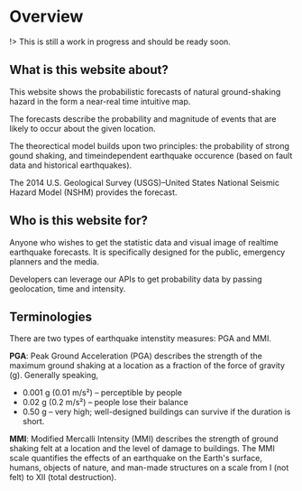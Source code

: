 
# Overview 

!> This is still a work in progress and should be ready soon.



## What is this website about?

This website shows the probabilistic forecasts of natural ground-shaking hazard in the form a near-real time intuitive map. 

The forecasts describe the probability and magnitude of events that are likely to occur about the given location. 

The theorectical model builds upon two principles: the probability of strong gound shaking, and timeindependent earthquake occurence (based on fault data and historical earthquakes).

The 2014 U.S. Geological Survey (USGS)–United States National Seismic Hazard Model (NSHM) provides the forecast.

## Who is this website for?
Anyone who wishes to get the statistic data and visual image of realtime earthquake forecasts. It is specifically designed for the public, emergency planners and the media.

Developers can leverage our APIs to get probability data by passing geolocation, time and intensity.

## Terminologies

There are two types of earthquake intenstity measures: PGA and MMI.

**PGA**: Peak Ground Acceleration (PGA) describes the strength of the
maximum ground shaking at a location as a fraction of the force of
gravity (g). 
Generally speaking,
* 0.001 g (0.01 m/s²) – perceptible by people
* 0.02  g (0.2  m/s²) – people lose their balance
* 0.50  g – very high; well-designed buildings can survive if the duration is short.

**MMI**: Modified Mercalli Intensity (MMI) describes the strength of
ground shaking felt at a location and the level of damage to buildings.
The MMI scale quantifies the effects of an earthquake on the Earth's surface, humans, objects of nature, and man-made structures on a scale from I (not felt) to XII (total destruction).
